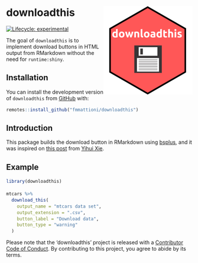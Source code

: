 
<!-- README.md is generated from README.Rmd. Please edit that file -->

# downloadthis <img src='man/figures/logo.png' align="right" height="240" />

<!-- badges: start -->

[![Lifecycle:
experimental](https://img.shields.io/badge/lifecycle-experimental-orange.svg)](https://www.tidyverse.org/lifecycle/#experimental)
<!-- badges: end -->

The goal of `downloadthis` is to implement download buttons in HTML
output from RMarkdown without the need for `runtime:shiny`.

## Installation

You can install the development version of `downloadthis` from
[GitHub](https://github.com/) with:

``` r
remotes::install_github("fmmattioni/downloadthis")
```

## Introduction

This package builds the download button in RMarkdown using
[bsplus](https://github.com/ijlyttle/bsplus), and it was inspired on
[this post](https://yihui.org/en/2018/07/embed-file/) from [Yihui
Xie](https://github.com/yihui).

## Example

``` r
library(downloadthis)

mtcars %>% 
  download_this(
    output_name = "mtcars data set",
    output_extension = ".csv",
    button_label = "Download data",
    button_type = "warning"
  )
```

Please note that the ‘downloadthis’ project is released with a
[Contributor Code of Conduct](CODE_OF_CONDUCT.md). By contributing to
this project, you agree to abide by its terms.

